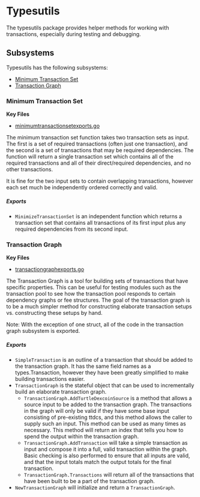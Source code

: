 # Typesutils

The typesutils package provides helper methods for working with transactions,
especially during testing and debugging.

## Subsystems

Typesutils has the following subsystems:
 - [Minimum Transaction Set](#minimum-transaction-set)
 - [Transaction Graph](#transaction-graph)

### Minimum Transaction Set
**Key Files**
 - [minimumtransactionsetexports.go](./minimumtransactionsetexports.go)

The minimum transaction set function takes two transaction sets as input. The
first is a set of required transactions (often just one transaction), and the
second is a set of transactions that may be required dependencies. The function
will return a single transaction set which contains all of the required
transactions and all of their direct/required dependencies, and no other
transactions.

It is fine for the two input sets to contain overlapping transactions, however
each set much be independently ordered correctly and valid.

##### Exports

 - `MinimizeTransactionSet` is an independent function which returns a
   transaction set that contains all transactions of its first input plus any
   required dependencies from its second input.

### Transaction Graph
**Key Files**
 - [transactiongraphexports.go](./transactiongraphexports.go)

The Transaction Graph is a tool for building sets of transactions that have
specific properties. This can be useful for testing modules such as the
transaction pool to see how the transaction pool responds to certain dependency
graphs or fee structures. The goal of the transaction graph is to be a much
simpler method for constructing elaborate transaction setups vs. constructing
these setups by hand.

Note: With the exception of one struct, all of the code in the transaction graph
subsystem is exported.

##### Exports

 - `SimpleTransaction` is an outline of a transaction that should be added to
   the transaction graph. It has the same field names as a types.Transaction,
   however they have been greatly simplified to make building transactions
   easier.
 - `TransactionGraph` is the stateful object that can be used to incrementally
   build an elaborate transaction graph.
   - `TransactionGraph.AddTurtleDexcoinSource` is a method that allows a source input
	 to be added to the transaction graph. The transactions in the graph will
	 only be valid if they have some base input consisting of pre-existing
	 ttdcs, and this method allows the caller to supply such an input. This
	 method can be used as many times as necessary. This method will return an
	 index that tells you how to spend the output within the transaction graph.
   - `TransactionGraph.AddTransaction` will take a simple transaction as input
	 and compose it into a full, valid transaction within the graph. Basic
	 checking is also performed to ensure that all inputs are valid, and that
	 the input totals match the output totals for the final transaction.
   - `TransactionGraph.Transactions` will return all of the transactions that
	 have been built to be a part of the transaction graph.
- `NewTransactionGraph` will initialize and return a `TransactionGraph`.
